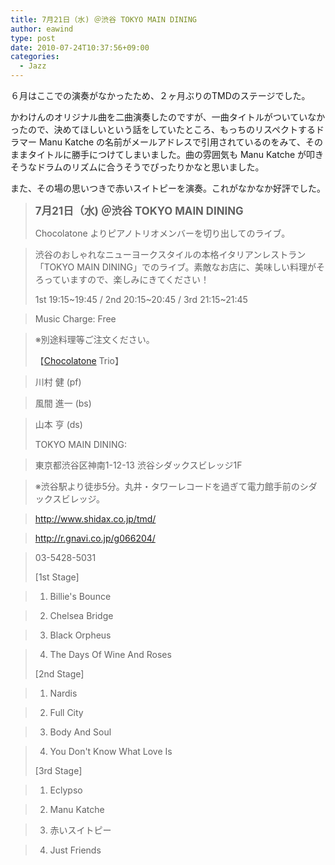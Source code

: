 ```yaml
---
title: 7月21日（水) ＠渋谷 TOKYO MAIN DINING
author: eawind
type: post
date: 2010-07-24T10:37:56+09:00
categories:
  - Jazz
---
```

６月はここでの演奏がなかったため、２ヶ月ぶりのTMDのステージでした。

かわけんのオリジナル曲を二曲演奏したのですが、一曲タイトルがついていなかったので、決めてほしいという話をしていたところ、もっちのリスペクトするドラマー Manu Katche の名前がメールアドレスで引用されているのをみて、そのままタイトルに勝手につけてしまいました。曲の雰囲気も Manu Katche が叩きそうなドラムのリズムに合うそうでぴったりかなと思いました。

また、その場の思いつきで赤いスイトピーを演奏。これがなかなか好評でした。

> **<big>7月21日（水) ＠渋谷 TOKYO MAIN DINING</big>**
>
> Chocolatone よりピアノトリオメンバーを切り出してのライブ。

> 渋谷のおしゃれなニューヨークスタイルの本格イタリアンレストラン「TOKYO MAIN DINING」でのライブ。素敵なお店に、美味しい料理がそろっていますので、楽しみにきてください！
>
> 1st 19:15~19:45 / 2nd 20:15~20:45 / 3rd 21:15~21:45

> Music Charge: Free

> ※別途料理等ご注文ください。
>
> 【[Chocolatone][1] Trio】

> 川村 健 (pf)

> 風間 進一 (bs)

> 山本 亨 (ds)
>
> TOKYO MAIN DINING:

> 東京都渋谷区神南1-12-13 渋谷シダックスビレッジ1F

> ※渋谷駅より徒歩5分。丸井・タワーレコードを過ぎて電力館手前のシダックスビレッジ。

> http://www.shidax.co.jp/tmd/

> <a href="http://r.gnavi.co.jp/g066204/" target="_blank" rel="noopener noreferrer">http://r.gnavi.co.jp/g066204/</a>

> 03-5428-5031
>
> [1st Stage]

> 1. Billie's Bounce

> 2. Chelsea Bridge

> 3. Black Orpheus

> 4. The Days Of Wine And Roses
>
> [2nd Stage]

> 1. Nardis

> 2. Full City

> 3. Body And Soul

> 4. You Don't Know What Love Is
>
> [3rd Stage]

> 1. Eclypso

> 2. Manu Katche

> 3. 赤いスイトピー

> 4. Just Friends

 [1]: http://www.eawind.net/?page_id=930
